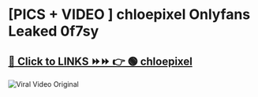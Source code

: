 
 # [PICS + VIDEO ] chloepixel Onlyfans Leaked 0f7sy

## <h2><a href="https://clipsfans.com/chloepixel&ref=git">🔗 Click to LINKS ⏩⏩ 👉 🟢 chloepixel </a></h2>

<a href="https://clipsfans.com/chloepixel&ref=git" rel="nofollow" data-target="animated-image.originalLink"><img src="https://i.ibb.co.com/xMMVF88/686577567.gif" alt="Viral Video Original" style="max-width: 100%; display: inline-block;" data-target="animated-image.originalImage"></a>


